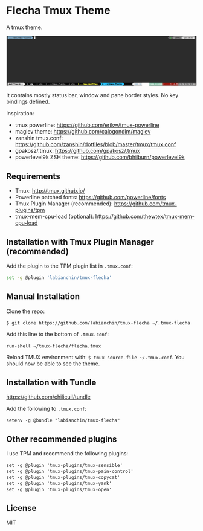 

# Flecha Tmux Theme

A tmux theme.

![](screenshot.png)

It contains mostly status bar, window and pane border styles. No key bindings defined.

Inspiration:

- tmux powerline: https://github.com/erikw/tmux-powerline
- maglev theme: https://github.com/caiogondim/maglev
- zanshin tmux.conf: https://github.com/zanshin/dotfiles/blob/master/tmux/tmux.conf
- gpakosz/.tmux: https://github.com/gpakosz/.tmux
- powerlevel9k ZSH theme: https://github.com/bhilburn/powerlevel9k

## Requirements

- Tmux: http://tmux.github.io/
- Powerline patched fonts: https://github.com/powerline/fonts
- Tmux Plugin Manager (recommended): https://github.com/tmux-plugins/tpm
- tmux-mem-cpu-load (optional): https://github.com/thewtex/tmux-mem-cpu-load

## Installation with Tmux Plugin Manager (recommended)

Add the plugin to the TPM plugin list in `.tmux.conf`:

```sh
set -g @plugin 'labianchin/tmux-flecha'
```

## Manual Installation

Clone the repo:

```
$ git clone https://github.com/labianchin/tmux-flecha ~/.tmux-flecha
```

Add this line to the bottom of `.tmux.conf`:

```
run-shell ~/tmux-flecha/flecha.tmux
```

Reload TMUX environment with: `$ tmux source-file ~/.tmux.conf`. You should now be able to see the theme.

## Installation with Tundle

https://github.com/chilicuil/tundle

Add the following to `.tmux.conf`:

```
setenv -g @bundle "labianchin/tmux-flecha"
```

## Other recommended plugins

I use TPM and recommend the following plugins:

```
set -g @plugin 'tmux-plugins/tmux-sensible'
set -g @plugin 'tmux-plugins/tmux-pain-control'
set -g @plugin 'tmux-plugins/tmux-copycat'
set -g @plugin 'tmux-plugins/tmux-yank'
set -g @plugin 'tmux-plugins/tmux-open'
```

## License

MIT
